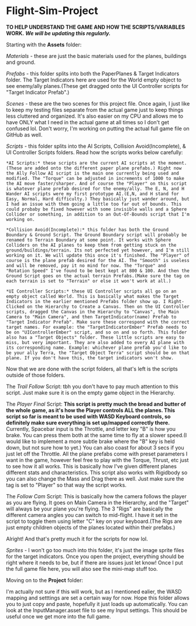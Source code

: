 # Flight-Sim-Project

**TO HELP UNDERSTAND THE GAME AND HOW THE SCRIPTS/VARIABLES WORK.** 
***We will be updating this regularly.***

Starting with the **Assets** folder:
  
  *Materials* - these are just the basic materials used for the planes, buildings and ground.
  
  *Prefabs* - this folder splits into both the PaperPlanes & Target Indicators folder. The Target Indicators here are used for the World empty object to see enemy/ally planes.(These get dragged onto the UI Controller scripts for "Target Indicator Prefab".)
  
  *Scenes* - these are the two scenes for this project file. Once again, I just like to keep my testing files separate from the actual game just to keep things less cluttered and organized. It's also easier on my CPU and allows me to have ONLY what I need in the actual game at all times so I don't get confused lol. Don't worry, I'm working on putting the actual full game file on GitHub as well.
  
  *Scripts* - this folder splits into the AI Scripts, Collision Avoid(Incomplete), & UI Controller Scripts folders. Read how the scripts works below carefully:

    *AI Scripts:* these scripts are the current AI scripts at the moment.(These are added onto the different paper plane prefabs.) Right now the Ally Follow AI script is the main one currently being used and modified. The "Torque" can be adjusted in increments of 1000 to make the AI move faster/sharper. And of course the "Player" on this script is whatever plane prefab desired for the enemy/ally. The E, N, and H Wander AI scripts were my first prototype AI.(E,N, and H stand for Easy, Normal, Hard difficulty.) They basically just wander around, but I had an issue with them going a little too far out of bounds. This could probaby be fixed however with some invisible walls and a Sphere Collider or something, in addition to an Out-Of-Bounds script that I'm working on.
    
    *Collision Avoid(Incomplete):* this folder has both the Ground Boundary & Ground Script. The Ground Boundary script will probably be renamed to Terrain Boundary at some point. It works with Sphere Colliders on the AI planes to keep them from getting stuck on the ground/buildings/terrain. Its not perfected yet however, and I'm still working on it. We will update this once it's finished. The "Player" of course is the plane prefab desired for the AI. The "Smooth" is useless and will be removed, pay it no mind for now. The "Torque" and "Rotation Speed" I've found to be best kept at 800 & 100. And then the Ground Script goes on the actual terrain Prefabs.(Make sure the tag on each terrain is set to "Terrain" or else it won't work at all.)
    
    *UI Controller Scripts:* these UI Controller scripts all go on an empty object called World. This is basically what makes the Target Indicators in the earlier mentioned Prefabs folder show up. I Right-Clicked on the Hierarchy to Create a Canvas. Then on the UI Controller scripts, dragged the Canvas in the Hierarchy to "Canvas", the Main Camera to "Main Camera", and then TargetIndicator(name) Prefab to "Target Indicator Prefab". Make sure these correspond with the correct target names. For example: the "TargetIndicatorEmber" Prefab needs to be on "UIControllerEmber" script, and so on and so forth. This folder also has a "Target Objects" folder. These little scripts are easy to miss, but very important. They are also added to every AI plane with its corresponding name. Example: whichever plane prefab you'd like to be your ally Terra, the "Target Object Terra" script should be on that plane. If you don't have this, the target indicators won't show.
   

  Now that we are done with the script folders, all that's left is the scripts outside of those folders.

   The *Trail Follow* Script: tbh you don't have to pay much attention to this script. Just make sure it is on the empty game object in the Hierarchy.

   The *Player Final* Script: **This script is pretty much the bread and butter of the whole game, as it's how the Player controls ALL the planes. This script so far is meant to be used with WASD Keyboard controls, so definitely make sure everything is set up/mapped correctly there.** Currently, Spacebar input is the Throttle, and letter key "B" is how you brake. You can press them both at the same time to fly at a slower speed.(I would like to implement a more subtle brake where the "B" key is held down, but not sure how to yet.) You can also coast for about 3 secs if you just let off the Throttle. All the plane prefabs come with preset parameters I want in the game, however feel free to play with the Torque, Thrust, etc just to see how it all works. This is basically how I've given different planes different stats and characteristics. This script also works with Rigidbody so you can also change the Mass and Drag there as well. Just make sure the tag is set to "Player" so that way the script works.

   The *Follow Cam* Script: This is basically how the camera follows the player as you are flying. It goes on Main Camera in the Hierarchy, and the "Target" will always be your plane you're flying. The 3 "Rigs" are basically the different camera angles you can switch to mid-flight. I have it set in the script to toggle them using letter "C" key on your keyboard.(The Rigs are just empty children objects of the planes located within their prefabs.)

  Alright! And that's pretty much it for the scripts for now lol.
  
  
  *Sprites* - I won't go too much into this folder, it's just the image sprite files for the target indicators. Once you open the project, everything should be right where it needs to be, but if there are issues just let know! Once I put the full game file here, you will also see the mini-map stuff too.
  
  
Moving on to the **Project** folder:

  I'm actually not sure if this will work, but as I mentioned ealier, the WASD mapping and setttings are set a certain way for now. Hope this folder allows you to just copy and paste, hopefully it just loads up automatically. You can look at the InputManager.asset file to see my Input settings. This should be useful once we get more into the full game.

